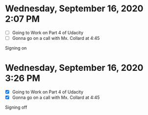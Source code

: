 # Wednesday, September 16, 2020 2:07 PM
- [ ] Going to Work on Part 4 of Udacity
- [ ] Gonna go on a call with Mx. Collard at 4:45

Signing on

# Wednesday, September 16, 2020 3:26 PM
- [x] Going to Work on Part 4 of Udacity
- [x] Gonna go on a call with Mx. Collard at 4:45

Signing off